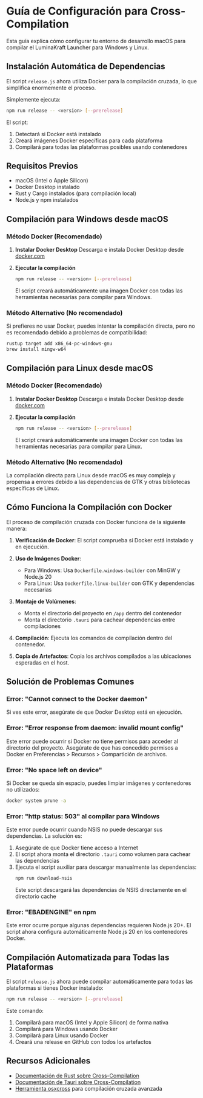 # Guía de Configuración para Cross-Compilation

Esta guía explica cómo configurar tu entorno de desarrollo macOS para compilar el LuminaKraft Launcher para Windows y Linux.

## Instalación Automática de Dependencias

El script `release.js` ahora utiliza Docker para la compilación cruzada, lo que simplifica enormemente el proceso.

Simplemente ejecuta:
```bash
npm run release -- <version> [--prerelease]
```

El script:
1. Detectará si Docker está instalado
2. Creará imágenes Docker específicas para cada plataforma
3. Compilará para todas las plataformas posibles usando contenedores

## Requisitos Previos

- macOS (Intel o Apple Silicon)
- Docker Desktop instalado
- Rust y Cargo instalados (para compilación local)
- Node.js y npm instalados

## Compilación para Windows desde macOS

### Método Docker (Recomendado)

1. **Instalar Docker Desktop**
   Descarga e instala Docker Desktop desde [docker.com](https://www.docker.com/products/docker-desktop/)

2. **Ejecutar la compilación**
   ```bash
   npm run release -- <version> [--prerelease]
   ```

   El script creará automáticamente una imagen Docker con todas las herramientas necesarias para compilar para Windows.

### Método Alternativo (No recomendado)

Si prefieres no usar Docker, puedes intentar la compilación directa, pero no es recomendado debido a problemas de compatibilidad:

```bash
rustup target add x86_64-pc-windows-gnu
brew install mingw-w64
```

## Compilación para Linux desde macOS

### Método Docker (Recomendado)

1. **Instalar Docker Desktop**
   Descarga e instala Docker Desktop desde [docker.com](https://www.docker.com/products/docker-desktop/)

2. **Ejecutar la compilación**
   ```bash
   npm run release -- <version> [--prerelease]
   ```

   El script creará automáticamente una imagen Docker con todas las herramientas necesarias para compilar para Linux.

### Método Alternativo (No recomendado)

La compilación directa para Linux desde macOS es muy compleja y propensa a errores debido a las dependencias de GTK y otras bibliotecas específicas de Linux.

## Cómo Funciona la Compilación con Docker

El proceso de compilación cruzada con Docker funciona de la siguiente manera:

1. **Verificación de Docker**: El script comprueba si Docker está instalado y en ejecución.

2. **Uso de Imágenes Docker**:
   - Para Windows: Usa `Dockerfile.windows-builder` con MinGW y Node.js 20
   - Para Linux: Usa `Dockerfile.linux-builder` con GTK y dependencias necesarias

3. **Montaje de Volúmenes**: 
   - Monta el directorio del proyecto en `/app` dentro del contenedor
   - Monta el directorio `.tauri` para cachear dependencias entre compilaciones

4. **Compilación**: Ejecuta los comandos de compilación dentro del contenedor.

5. **Copia de Artefactos**: Copia los archivos compilados a las ubicaciones esperadas en el host.

## Solución de Problemas Comunes

### Error: "Cannot connect to the Docker daemon"

Si ves este error, asegúrate de que Docker Desktop está en ejecución.

### Error: "Error response from daemon: invalid mount config"

Este error puede ocurrir si Docker no tiene permisos para acceder al directorio del proyecto. Asegúrate de que has concedido permisos a Docker en Preferencias > Recursos > Compartición de archivos.

### Error: "No space left on device"

Si Docker se queda sin espacio, puedes limpiar imágenes y contenedores no utilizados:

```bash
docker system prune -a
```

### Error: "http status: 503" al compilar para Windows

Este error puede ocurrir cuando NSIS no puede descargar sus dependencias. La solución es:

1. Asegúrate de que Docker tiene acceso a Internet
2. El script ahora monta el directorio `.tauri` como volumen para cachear las dependencias
3. Ejecuta el script auxiliar para descargar manualmente las dependencias:
   ```bash
   npm run download-nsis
   ```
   Este script descargará las dependencias de NSIS directamente en el directorio cache

### Error: "EBADENGINE" en npm

Este error ocurre porque algunas dependencias requieren Node.js 20+. El script ahora configura automáticamente Node.js 20 en los contenedores Docker.

## Compilación Automatizada para Todas las Plataformas

El script `release.js` ahora puede compilar automáticamente para todas las plataformas si tienes Docker instalado:

```bash
npm run release -- <version> [--prerelease]
```

Este comando:
1. Compilará para macOS (Intel y Apple Silicon) de forma nativa
2. Compilará para Windows usando Docker
3. Compilará para Linux usando Docker
4. Creará una release en GitHub con todos los artefactos

## Recursos Adicionales

- [Documentación de Rust sobre Cross-Compilation](https://rust-lang.github.io/rustup/cross-compilation.html)
- [Documentación de Tauri sobre Cross-Compilation](https://tauri.app/v1/guides/building/cross-platform)
- [Herramienta osxcross](https://github.com/tpoechtrager/osxcross) para compilación cruzada avanzada 